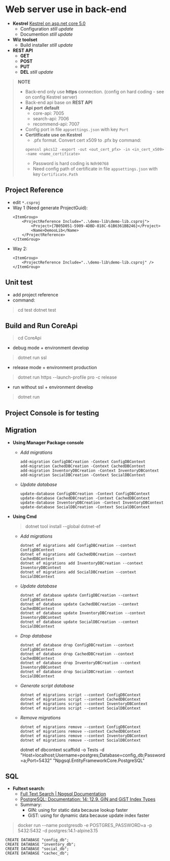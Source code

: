 # Web server use in back-end
* **Kestrel** [Kestrel on asp.net core 5.0](https://docs.microsoft.com/en-us/aspnet/core/fundamentals/servers/kestrel?view=aspnetcore-5.0)
    - Configuration *still update*
    - Documention *still update*
* **Wiz toolset**
    - Build installer *still update*
* **REST API**
    - **GET**
    - **POST**
    - **PUT**
    - **DEL**
    *still update*

> **NOTE**
> * Back-end only use **https** connection. (config on hard coding - see on config Kestrel server)
> * Back-end api base on **REST API**
> * **Api port default**
>   - core-api: 7005
>   - search-api: 7006
>   - recommend-api: 7007
> * Config port in file ``appsettings.json`` with key ``Port``
> * **Certitficate use on Kestrel**
>   - .pfx format. Convert cert x509 to .pfx by command:
>   ```
>   openssl pkcs12 -export -out <out_cert_pfx> -in <in_cert_x509> -name <name_certificate>
>   ```
>   - Password is hard coding is ``Ndh90768``
>   - Need config path of certificate in file ``appsettings.json`` with key ``Certificate.Path``

## Project Reference
- edit `*.csproj`
- Way 1 (Need generate ProjectGuid):
    ```
    <ItemGroup>
        <ProjectReference Include="..\demo-lib\demo-lib.csproj">
            <Project>{7B05D051-5909-4DBD-818C-61B6361BB246}</Project>
            <Name>DemooLib</Name>
        </ProjectReference>
    </ItemGroup>
    ```
- Way 2:
    ```
    <ItemGroup>
        <ProjectReference Include="..\demo-lib\demo-lib.csproj" />
    </ItemGroup>
    ```
## Unit test
- add project reference
- command:
> cd test
> dotnet test

## Build and Run CoreApi
> cd CoreApi
- debug mode + environment develop
> dotnet run ssl
- release mode + environment production
> dotnet run https --launch-profile pro -c release
- run without ssl + environment develop
> dotnet run

## Project Console is for testing

## Migration
- **Using Manager Package console**
	- *Add migrations*
		```
		add-migration ConfigDBCreation -Context ConfigDBContext
		add-migration CachedDBCreation -Context CachedDBContext
		add-migration InventoryDBCreation -Context InventoryDBContext
		add-migration SocialDBCreation -Context SocialDBContext
		```
	- *Update database*
		```
		update-database ConfigDBCreation -Context ConfigDBContext
		update-database CachedDBCreation -Context CachedDBContext
		update-database InventoryDBCreation -Context InventoryDBContext
		update-database SocialDBCreation -Context SocialDBContext
		```

- **Using Cmd**
	> dotnet tool install --global dotnet-ef
	- *Add migrations*
		```
		dotnet ef migrations add ConfigDBCreation --context ConfigDBContext
		dotnet ef migrations add CachedDBCreation --context CachedDBContext
		dotnet ef migrations add InventoryDBCreation --context InventoryDBContext
		dotnet ef migrations add SocialDBCreation --context SocialDBContext
		```
	- *Update database*
		```
		dotnet ef database update ConfigDBCreation --context ConfigDBContext
		dotnet ef database update CachedDBCreation --context CachedDBContext
		dotnet ef database update InventoryDBCreation --context InventoryDBContext
		dotnet ef database update SocialDBCreation --context SocialDBContext
		```
	- *Drop database*
		```
		dotnet ef database drop ConfigDBCreation --context ConfigDBContext
		dotnet ef database drop CachedDBCreation --context CachedDBContext
		dotnet ef database drop InventoryDBCreation --context InventoryDBContext
		dotnet ef database drop SocialDBCreation --context SocialDBContext
		```
	- *Generate script database*
		```
		dotnet ef migrations script --context ConfigDBContext
		dotnet ef migrations script --context CachedDBContext
		dotnet ef migrations script --context InventoryDBContext
		dotnet ef migrations script --context SocialDBContext
		```
	- *Remove migrations*
		```
		dotnet ef migrations remove --context ConfigDBContext
		dotnet ef migrations remove --context CachedDBContext
		dotnet ef migrations remove --context InventoryDBContext
		dotnet ef migrations remove --context SocialDBContext
		```
		
		dotnet ef dbcontext scaffold -o Tests -d "Host=localhost;Username=postgres;Database=config_db;Password=a;Port=5432" "Npgsql.EntityFrameworkCore.PostgreSQL"
## SQL
- **Fultext search**:
	- [Full Text Search | Npgsql Documentation](https://www.npgsql.org/efcore/mapping/full-text-search.html?tabs=pg12%2Cv5)
	- [PostgreSQL: Documentation: 14: 12.9. GIN and GiST Index Types](https://www.postgresql.org/docs/14/textsearch-indexes.html)
	- Summary:
		- GIN: using for static data because lookup faster
		- GiST: using for dynamic data because update index faster
> docker run --name postgresdb -e POSTGRES_PASSWORD=a -p 5432:5432 -d postgres:14.1-alpine3.15
```
CREATE DATABASE "config_db";
CREATE DATABASE "inventory_db";
CREATE DATABASE "social_db";
CREATE DATABASE "cachec_db";
```

